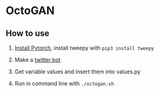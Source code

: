 # OctoGAN

## How to use

1. [Install Pytorch](http://pytorch.org/), install tweepy with ```pip3 install tweepy```

2. Make a [twitter bot](http://nodotcom.org/python-twitter-tutorial.html)

3. Get variable values and insert them into values.py

4. Run in command line with ```./octogan.sh```